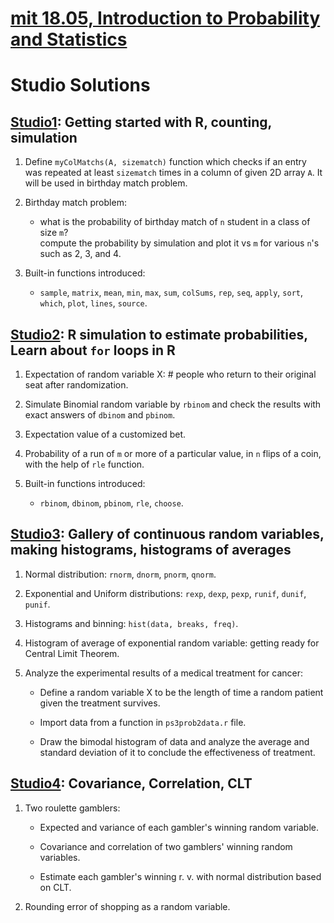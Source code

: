 # [mit 18.05, Introduction to Probability and Statistics](https://ocw.mit.edu/courses/18-05-introduction-to-probability-and-statistics-spring-2014/)
# Studio Solutions

## [Studio1](https://ocw.mit.edu/courses/18-05-introduction-to-probability-and-statistics-spring-2014/a0e73f587d4bfd20a26147c13c66eeaa_MIT18_05S14_studio1_slides.pdf): Getting started with R, counting, simulation

1. Define `myColMatchs(A, sizematch)` function which checks if an entry was repeated at least `sizematch` times in a column of given 2D array `A`.
It will be used in birthday match problem.

2. Birthday match problem:

    * what is the probability of birthday match of `n` student in a class of size `m`?<br>
    compute the probability by simulation and plot it vs `m` for various `n`'s such as 2, 3, and 4.
    
3. Built-in functions introduced:

    * `sample`, `matrix`, `mean`, `min`, `max`, `sum`, `colSums`, `rep`, `seq`, `apply`, `sort`, `which`, `plot`, `lines`, `source`.


## [Studio2](https://ocw.mit.edu/courses/18-05-introduction-to-probability-and-statistics-spring-2014/9d9fd53c579c3d3962fa823d3f931c2b_MIT18_05S14_studio2_slides.pdf): R simulation to estimate probabilities, Learn about `for` loops in R

1. Expectation of random variable X: # people who return to their original seat after randomization.
    
2. Simulate Binomial random variable by `rbinom` and check the results with exact answers of `dbinom` and `pbinom`.

3. Expectation value of a customized bet.

4. Probability of a run of `m` or more of a particular value, in `n` flips of a coin, with the help of `rle` function.

5. Built-in functions introduced:

    * `rbinom`, `dbinom`, `pbinom`, `rle`, `choose`.


## [Studio3](https://ocw.mit.edu/courses/18-05-introduction-to-probability-and-statistics-spring-2014/0c9cedf48eb79532d8b9d307ce75825b_MIT18_05S14_studio3_slides.pdf): Gallery of continuous random variables, making histograms, histograms of averages


1. Normal distribution: `rnorm`, `dnorm`, `pnorm`, `qnorm`.

2. Exponential and Uniform distributions: `rexp`, `dexp`, `pexp`, `runif`, `dunif`, `punif`.

3. Histograms and binning: `hist(data, breaks, freq)`.

4. Histogram of average of exponential random variable: getting ready for Central Limit Theorem.

5. Analyze the experimental results of a medical treatment for cancer:

    * Define a random variable X to be the length of time a random patient given the treatment survives.
    
    * Import data from a function in `ps3prob2data.r` file.
    
    * Draw the bimodal histogram of data and analyze the average and standard deviation of it to conclude the effectiveness of treatment.
    
    
## [Studio4](https://ocw.mit.edu/courses/18-05-introduction-to-probability-and-statistics-spring-2014/2bf8ef7cfe3f500704114e7ed9330acb_MIT18_05S14_studio4_slides.pdf): Covariance, Correlation, CLT

1. Two roulette gamblers:

    * Expected and variance of each gambler's winning random variable.
    
    * Covariance and correlation of two gamblers' winning random variables.
    
    * Estimate each gambler's winning r. v. with normal distribution based on CLT.
    
2. Rounding error of shopping as a random variable.
